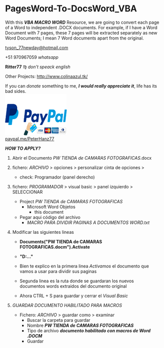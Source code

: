 # PagesWord-To-DocsWord_VBA
With this ***VBA MACRO WORD*** Resource, we are going to convert each page of a Word to independent .DOCX documents. For example, if I have a Word Document with 7 pages, these 7 pages will be extracted separately as new Word Documents; I mean 7 Word documents apart from the original.

tyson_77newday@hotmail.com

+51 970967059    *whatsapp*

**Ritter77** :virgo:    *don't speack english*

Other Projects:
	http://www.colinaazul.tk/

If you can *donate* something to me, ***I would really appreciate it***, life has its bad sides. </br>
<img src="PAYPAL Credit Card.jpg" width="200" height="134"> </br>
<a href="https://www.paypal.com/paypalme/PeterHanz77" title="Donations Paypal">paypal.me/PeterHanz77</a>

***HOW TO APPLY?***

1. Abrir el Documento *PW TIENDA de CAMARAS FOTOGRAFICAS*.docx </br>

2. fichero: *ARCHIVO* > opciones > personalizar cinta de opciones > </br>
	- check: Programador (panel derecho) </br>
	
3. fichero: *PROGRAMADOR* > visual basic > panel izquierdo > SELECCIONAR </br>
	- Project *PW TIENDA de CAMARAS FOTOGRAFICAS* </br>
		- Microsoft Word Objetos </br>
			- this document </br>
	- Pegar aqui código del archivo </br>
		- *MACRO PARA DIVIDIR PAGINAS A DOCUMENTOS WORD.txt* </br>
		
4. Modificar las siguientes lineas </br>
	- **Documents("PW TIENDA de CAMARAS FOTOGRAFICAS.docm").Activate** </br>
	- **"D:\..." </br>**
	
	- Bien te explico en la primera linea *Activamos* el documento que vamos a usar para dividir sus paginas </br>
	- Segunda linea es la ruta donde se guardaran los nuevos documentos words extraidos del documento original </br>
	- Ahora CTRL + S para guardar y cerrar el *Visual Basic* </br>
	
5. *GUARDAR DOCUMENTO HABILITADO PARA MACROS* </br>
	- Fichero: *ARCHIVO* > guardar como > examinar </br>
		- Buscar la carpeta para guardar </br>
		- Nombre		***PW TIENDA de CAMARAS FOTOGRAFICAS*** </br>
		- Tipo de archivo	***documento habilitado con macros de Word .DOCM*** </br>
		- Guardar </br>

